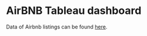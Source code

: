 # AirBNB Tableau dashboard

Data of Airbnb listings can be found [here](https://www.kaggle.com/datasets/alexanderfreberg/airbnb-listings-2016-dataset).
